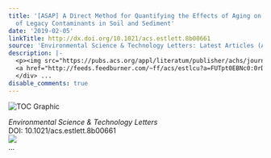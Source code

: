 ```yaml
---
title: '[ASAP] A Direct Method for Quantifying the Effects of Aging on the Bioavailability
  of Legacy Contaminants in Soil and Sediment'
date: '2019-02-05'
linkTitle: http://dx.doi.org/10.1021/acs.estlett.8b00661
source: 'Environmental Science & Technology Letters: Latest Articles (ACS Publications)'
description: |-
  <p><img src="https://pubs.acs.org/appl/literatum/publisher/achs/journals/content/estlcu/0/estlcu.ahead-of-print/acs.estlett.8b00661/20190205/images/medium/ez-2018-00661f_0003.gif" alt="TOC Graphic"/></p><div><cite>Environmental Science & Technology Letters</cite></div><div>DOI: 10.1021/acs.estlett.8b00661</div><div class="feedflare">
  <a href="http://feeds.feedburner.com/~ff/acs/estlcu?a=FUTpt0EBNc0:0rDZjhRS8ps:yIl2AUoC8zA"><img src="http://feeds.feedburner.com/~ff/acs/estlcu?d=yIl2AUoC8zA" border="0"></img></a>
  </div> ...
disable_comments: true
---
```

<p><img src="https://pubs.acs.org/appl/literatum/publisher/achs/journals/content/estlcu/0/estlcu.ahead-of-print/acs.estlett.8b00661/20190205/images/medium/ez-2018-00661f_0003.gif" alt="TOC Graphic"/></p><div><cite>Environmental Science & Technology Letters</cite></div><div>DOI: 10.1021/acs.estlett.8b00661</div><div class="feedflare">
<a href="http://feeds.feedburner.com/~ff/acs/estlcu?a=FUTpt0EBNc0:0rDZjhRS8ps:yIl2AUoC8zA"><img src="http://feeds.feedburner.com/~ff/acs/estlcu?d=yIl2AUoC8zA" border="0"></img></a>
</div> ...